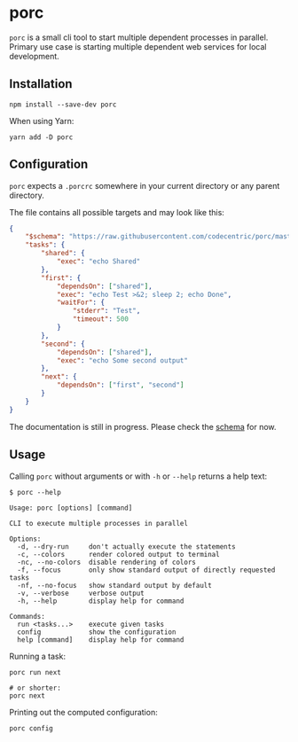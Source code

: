 # porc

`porc` is a small cli tool to start multiple dependent processes in parallel. 
Primary use case is starting multiple dependent web services for local development.

## Installation

```shell
npm install --save-dev porc
```

When using Yarn:

```shell
yarn add -D porc
```

## Configuration

`porc` expects a `.porcrc` somewhere in your current directory or any parent directory.

The file contains all possible targets and may look like this:

```json
{
    "$schema": "https://raw.githubusercontent.com/codecentric/porc/master/porc-schema.json",
    "tasks": {
        "shared": {
            "exec": "echo Shared"
        },
        "first": {
            "dependsOn": ["shared"],
            "exec": "echo Test >&2; sleep 2; echo Done",
            "waitFor": {
                "stderr": "Test",
                "timeout": 500
            }
        },
        "second": {
            "dependsOn": ["shared"],
            "exec": "echo Some second output"
        },
        "next": {
            "dependsOn": ["first", "second"]
        }
    }
}
```

The documentation is still in progress. Please check the [schema](https://github.com/codecentric/porc/blob/master/porc-schema.json) for now.

## Usage

Calling `porc` without arguments or with `-h` or `--help` returns a help text: 

```
$ porc --help

Usage: porc [options] [command]

CLI to execute multiple processes in parallel

Options:
  -d, --dry-run     don't actually execute the statements
  -c, --colors      render colored output to terminal
  -nc, --no-colors  disable rendering of colors
  -f, --focus       only show standard output of directly requested tasks
  -nf, --no-focus   show standard output by default
  -v, --verbose     verbose output
  -h, --help        display help for command

Commands:
  run <tasks...>    execute given tasks
  config            show the configuration
  help [command]    display help for command
```

Running a task:

```shell
porc run next

# or shorter:
porc next
```

Printing out the computed configuration:

```shell
porc config
```

